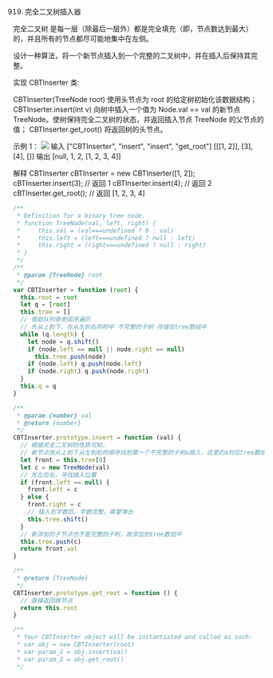 919. 完全二叉树插入器

完全二叉树 是每一层（除最后一层外）都是完全填充（即，节点数达到最大）的，并且所有的节点都尽可能地集中在左侧。

设计一种算法，将一个新节点插入到一个完整的二叉树中，并在插入后保持其完整。

实现 CBTInserter 类:

CBTInserter(TreeNode root) 使用头节点为 root 的给定树初始化该数据结构；
CBTInserter.insert(int v) 向树中插入一个值为 Node.val == val 的新节点 TreeNode。使树保持完全二叉树的状态，并返回插入节点 TreeNode 的父节点的值；
CBTInserter.get_root() 将返回树的头节点。

示例 1：
![](https://assets.leetcode.com/uploads/2021/08/03/lc-treeinsert.jpg)
输入
["CBTInserter", "insert", "insert", "get_root"]
[[[1, 2]], [3], [4], []]
输出
[null, 1, 2, [1, 2, 3, 4]]

解释
CBTInserter cBTInserter = new CBTInserter([1, 2]);
cBTInserter.insert(3); // 返回 1
cBTInserter.insert(4); // 返回 2
cBTInserter.get_root(); // 返回 [1, 2, 3, 4]

```js
/**
 * Definition for a binary tree node.
 * function TreeNode(val, left, right) {
 *     this.val = (val===undefined ? 0 : val)
 *     this.left = (left===undefined ? null : left)
 *     this.right = (right===undefined ? null : right)
 * }
 */
/**
 * @param {TreeNode} root
 */
var CBTInserter = function (root) {
  this.root = root
  let q = [root]
  this.tree = []
  // 借助队列使用层序遍历
  // 先从上到下，在从左到右将树中 不完整的子树 存储在tree数组中
  while (q.length) {
    let node = q.shift()
    if (node.left == null || node.right == null)
      this.tree.push(node)
    if (node.left) q.push(node.left)
    if (node.right) q.push(node.right)
  }
  this.q = q
}

/**
 * @param {number} val
 * @return {number}
 */
CBTInserter.prototype.insert = function (val) {
  // 根据完全二叉树的性质可知，
  // 新节点按从上到下从左到右的顺序找到第一个不完整的子树a插入，这里的a对应tree数组中的首项
  let front = this.tree[0]
  let c = new TreeNode(val)
  // 先左后右，寻找插入位置
  if (front.left == null) {
    front.left = c
  } else {
    front.right = c
    // 插入右字数后，字数完整，需要弹出
    this.tree.shift()
  }
  // 新添加的子节点也不是完整的子树，故添加到tree数组中
  this.tree.push(c)
  return front.val
}

/**
 * @return {TreeNode}
 */
CBTInserter.prototype.get_root = function () {
  // 直接返回根节点
  return this.root
}

/**
 * Your CBTInserter object will be instantiated and called as such:
 * var obj = new CBTInserter(root)
 * var param_1 = obj.insert(val)
 * var param_2 = obj.get_root()
 */
```
